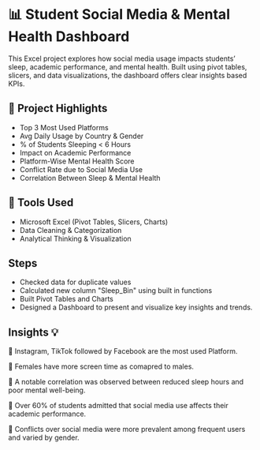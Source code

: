 # 📊 Student Social Media & Mental Health Dashboard

This Excel project explores how social media usage impacts students’ sleep, academic performance, and mental health. Built using pivot tables, slicers, and data visualizations, the dashboard offers clear insights based KPIs.

## 🚀 Project Highlights
- Top 3 Most Used Platforms
- Avg Daily Usage by Country & Gender
- % of Students Sleeping < 6 Hours
- Impact on Academic Performance
- Platform-Wise Mental Health Score
- Conflict Rate due to Social Media Use
- Correlation Between Sleep & Mental Health

## 📌 Tools Used
- Microsoft Excel (Pivot Tables, Slicers, Charts)
- Data Cleaning & Categorization
- Analytical Thinking & Visualization

## Steps
- Checked data for duplicate values
- Calculated new column "Sleep_Bin" using built in functions
- Built Pivot Tables and Charts
- Designed a Dashboard to present and visualize key insights and trends.

## Insights  💡 
📍 Instagram, TikTok followed by Facebook are the most used Platform.
   
📍 Females have more screen time as comapred to males.

📍 A notable correlation was observed between reduced sleep hours and poor mental well-being.

📍 Over 60% of students admitted that social media use affects their academic performance.

📍 Conflicts over social media were more prevalent among frequent users and varied by gender.

